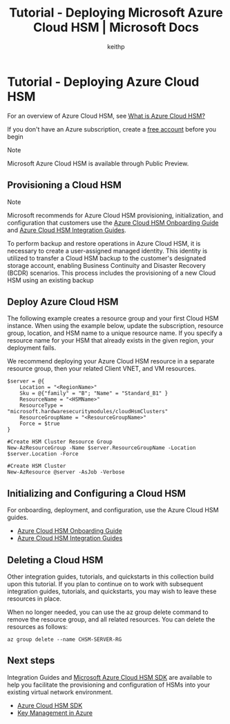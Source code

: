 ﻿---
title: Tutorial - Deploying Microsoft Azure Cloud HSM | Microsoft Docs
description: Deploying Azure Cloud HSM into an existing virtual network.
author: keithp
manager: keithp
ms.service: azure-dedicated-hsm
ms.topic: overview
ms.date: 03/20/2025
ms.author: keithp

#Customer Intent: As an IT Pro, decision maker I am looking for key storage capability within Azure Cloud that meets FIPS 140-3 Level 3 certification and that gives me exclusive access to a dedicated hardware security module.

#Supported Use Cases: Azure Cloud HSM provides a secure and customer managed HSM for storing cryptographic keys and performing cryptographic operations. It supports various applications, including PKCS#11, offload SSL/TLS processing, certificate authority private key protection, transparent data encryption, including document and code signing.

#Not Supported Use Cases: Azure Cloud HSM is IaaS only it does not integrate with other Azure services. Cloud HSM does not have a REST API and does not support Encryption at Rest.
---

# Tutorial - Deploying Azure Cloud HSM

For an overview of Azure Cloud HSM, see [What is Azure Cloud HSM?](overview.md)

If you don't have an Azure subscription, create a [free account](https://azure.microsoft.com/free/?WT.mc_id=A261C142F) before you begin

> [!NOTE]
> Microsoft Azure Cloud HSM is available through Public Preview.  

## Provisioning a Cloud HSM

[comment]: <> (Create an Azure Cloud HSM resource using splatting.)

> [!NOTE]
> Microsoft recommends for Azure Cloud HSM provisioning, initialization, and configuration that customers use the  [Azure Cloud HSM Onboarding Guide](https://github.com/microsoft/MicrosoftAzureCloudHSM/tree/main/OnboardingGuides) and [Azure Cloud HSM Integration Guides](https://github.com/microsoft/MicrosoftAzureCloudHSM/tree/main/IntegrationGuides).
>
> To perform backup and restore operations in Azure Cloud HSM, it is necessary to create a user-assigned managed identity. This identity is utilized to transfer a Cloud HSM backup to the customer's designated storage account, enabling Business Continuity and Disaster Recovery (BCDR) scenarios. This process includes the provisioning of a new Cloud HSM using an existing backup

## Deploy Azure Cloud HSM

The following example creates a resource group and your first Cloud HSM instance. When using the example below, update the subscription, resource group, location, and HSM name to a unique resource name. If you specify a resource name for your HSM that already exists in the given region, your deployment fails.

We recommend deploying your Azure Cloud HSM resource in a separate resource group, then your related Client VNET, and VM resources.

```azurepowershell-interactive
$server = @{
    Location = "<RegionName>"
    Sku = @{"family" = "B"; "Name" = "Standard_B1" }
    ResourceName = "<HSMName>"
    ResourceType = "microsoft.hardwaresecuritymodules/cloudHsmClusters"
    ResourceGroupName = "<ResourceGroupName>"
    Force = $true
}

#Create HSM Cluster Resource Group
New-AzResourceGroup -Name $server.ResourceGroupName -Location $server.Location -Force

#Create HSM Cluster
New-AzResource @server -AsJob -Verbose
```

## Initializing and Configuring a Cloud HSM

[comment]: <> (Cloud HSM customers are directed to Integration Guides and SDK in GitHub.)

For onboarding, deployment, and configuration, use the Azure Cloud HSM guides.
* [Azure Cloud HSM Onboarding Guide](https://github.com/microsoft/MicrosoftAzureCloudHSM/tree/main/OnboardingGuides)
* [Azure Cloud HSM Integration Guides](https://github.com/microsoft/MicrosoftAzureCloudHSM/tree/main/IntegrationGuides)

## Deleting a Cloud HSM

Other integration guides, tutorials, and quickstarts in this collection build upon this tutorial. If you plan to continue on to work with subsequent integration guides, tutorials, and quickstarts, you may wish to leave these resources in place.

When no longer needed, you can use the az group delete command to remove the resource group, and all related resources. You can delete the resources as follows:

```azurepowershell-interactive
az group delete --name CHSM-SERVER-RG
```

## Next steps

Integration Guides and [Microsoft Azure Cloud HSM SDK](https://github.com/microsoft/MicrosoftAzureCloudHSM) are available to help you facilitate the provisioning and configuration of HSMs into your existing virtual network environment. 

[//]: # (This section to be updated once TOC and Product Links become available)
* [Azure Cloud HSM SDK](https://github.com/microsoft/MicrosoftAzureCloudHSM)
* [Key Management in Azure](/azure/security/fundamentals/key-management)
